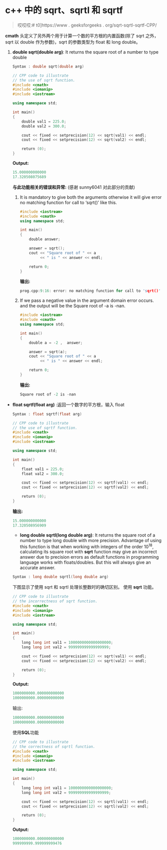 # c++ 中的 sqrt、sqrtl 和 sqrtf

> 哎哎哎:# t0]https://www . geeksforgeeks . org/sqrt-sqrtl-sqrtf-CPP/

**cmath** 头定义了另外两个用于计算一个数的平方根的内置函数(除了 sqrt 之外，sqrt 以 double 作为参数)，sqrt 的参数类型为 float 和 long double。

1.  **double sqrt(double arg)**: It returns the square root of a number to type double

    ```cpp
    Syntax : double sqrt(double arg)

    ```

    ```cpp
    // CPP code to illustrate
    // the use of sqrt function.
    #include <cmath>
    #include <iomanip>
    #include <iostream>

    using namespace std;

    int main()
    {
        double val1 = 225.0;
        double val2 = 300.0;

        cout << fixed << setprecision(12) << sqrt(val1) << endl;
        cout << fixed << setprecision(12) << sqrt(val2) << endl;

        return (0);
    }
    ```

    **Output:**

    ```cpp
    15.000000000000
    17.320508075689

    ```

    **与此功能相关的错误和异常:**
    (感谢 sunny6041 对此部分的贡献)

    1.  It is mandatory to give both the arguments otherwise it will give error no matching function for call to ‘sqrt()’ like this.

        ```cpp
        #include <iostream>
        #include <cmath>
        using namespace std;

        int main()
        {
            double answer;

            answer = sqrt();
            cout << "Square root of " << a 
                 << " is " << answer << endl;

            return 0;
        }
        ```

        **输出:**

        ```cpp
        prog.cpp:9:16: error: no matching function for call to 'sqrt()'

        ```

    2.  If we pass a negative value in the argument domain error occurs. and the output will be the Square root of -a is -nan.

        ```cpp
        #include <iostream>
        #include <cmath>
        using namespace std;

        int main()
        {
            double a = -2 ,  answer;

            answer = sqrt(a);
            cout << "Square root of " << a 
                 << " is " << answer << endl;

            return 0;
        }
        ```

        **输出:**

        ```cpp
        Square root of -2 is -nan

        ```

*   **float sqrtf(float arg)** :返回一个数字的平方根，输入 float

    ```cpp
    Syntax : float sqrtf(float arg)

    ```

    ```cpp
    // CPP code to illustrate
    // the use of sqrtf function.
    #include <cmath>
    #include <iomanip>
    #include <iostream>

    using namespace std;

    int main()
    {
        float val1 = 225.0;
        float val2 = 300.0;

        cout << fixed << setprecision(12) << sqrtf(val1) << endl;
        cout << fixed << setprecision(12) << sqrtf(val2) << endl;

        return (0);
    }
    ```

    **输出:**

    ```cpp
    15.000000000000
    17.320508956909

    ```

    *   **long double sqrtl(long double arg)**: It returns the square root of a number to type long double with more precision. Advantage of using this function is that when working with integers of the order 10<sup>18</sup>, calculating its square root with **sqrt** function may give an incorrect answer due to precision errors as default functions in programming language works with floats/doubles. But this will always give an accurate answer.

    ```cpp
    Syntax : long double sqrtl(long double arg)

    ```

    下图显示了使用 sqrt 和 sqrtl 处理长整数时的确切区别。
    使用 **sqrt** 功能。

    ```cpp
    // CPP code to illustrate
    // the incorrectness of sqrt function.
    #include <cmath>
    #include <iomanip>
    #include <iostream>

    using namespace std;

    int main()
    {
        long long int val1 = 1000000000000000000;
        long long int val2 = 999999999999999999;

        cout << fixed << setprecision(12) << sqrt(val1) << endl;
        cout << fixed << setprecision(12) << sqrt(val2) << endl;

        return (0);
    }
    ```

    **Output:**

    ```cpp
    1000000000.000000000000
    1000000000.000000000000

    ```

    输出:

    ```cpp
    1000000000.000000000000
    1000000000.000000000000

    ```

    使用**SQL**功能

    ```cpp
    // CPP code to illustrate
    // the correctness of sqrtl function.
    #include <cmath>
    #include <iomanip>
    #include <iostream>

    using namespace std;

    int main()
    {
        long long int val1 = 1000000000000000000;
        long long int val2 = 999999999999999999;

        cout << fixed << setprecision(12) << sqrtl(val1) << endl;
        cout << fixed << setprecision(12) << sqrtl(val2) << endl;

        return (0);
    }
    ```

    **Output:**

    ```cpp
    1000000000.000000000000
    999999999.999999999476

    ```